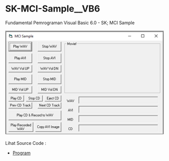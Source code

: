 # SK-MCI-Sample__VB6
Fundamental Pemrograman Visual Basic 6.0 - SK; MCI Sample<br><br>
<img src="https://github.com/RizkyKhapidsyah/SK-MCI-Sample__VB6/blob/main/result/001.PNG"><br><br>
Lihat Source Code : <br>
- <a href="https://github.com/RizkyKhapidsyah/SK-MCI-Sample__VB6/blob/main/MCI.FRM">Program</a>
